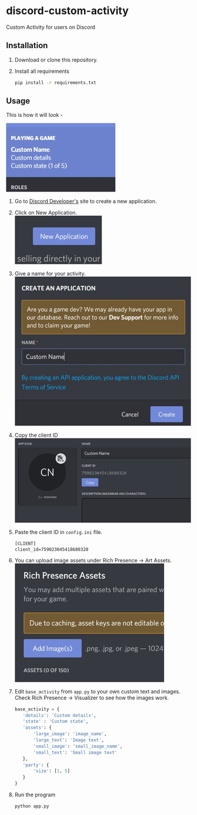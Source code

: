 # discord-custom-activity
Custom Activity for users on Discord

## Installation
1. Download or clone this repository.

2. Install all requirements 
   ```bash
   pip install -r requirements.txt
   ```
   
## Usage
This is how it will look - 

<img src = "images/Five.jpg">

1. Go to [Discord Developer's](https://discord.com/developers/applications) site to create a new application. 

2. Click on New Application. <br>
   <img src = "images/One.jpg">

3. Give a name for your activity. <br>
   <img src = "images/Two.jpg">
   
4. Copy the client ID <br>
   <img src = "images/Three.jpg">

5. Paste the client ID in ``config.ini`` file.
   ```
   [CLIENT]
   client_id=759023045418680320
   ```
      
6. You can upload image assets under Rich Presence -> Art Assets. <br>
   <img src = "images/Four.jpg">

7. Edit ``base_activity`` from ``app.py`` to your own custom text and images. Check Rich Presence -> Visualizer to see how the images work.
   ```python
   base_activity = {
      'details': 'Custom details',
      'state' : 'Custom state',
      'assets': {
          'large_image': 'image_name',
          'large_text': 'Image text',
          'small_image': 'small_image_name',
          'small_text': 'Small image text'
      },
      'party': {
          'size': [1, 5]
      }
   }
    ```
      
8. Run the program
   ```bash
   python app.py
   ```
